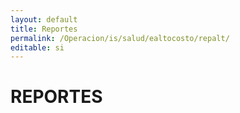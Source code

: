 ```yaml
---
layout: default
title: Reportes
permalink: /Operacion/is/salud/ealtocosto/repalt/
editable: si
---
```


# REPORTES

